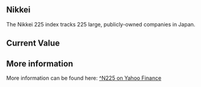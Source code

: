 ## Nikkei

The Nikkei 225 index tracks 225 large, publicly-owned companies in Japan.

## Current Value

<Topic topic="finance/stock-exchange/index/N225" decimals="2" unit="points"/>

## More information

More information can be found here: [^N225 on Yahoo Finance](https://finance.yahoo.com/quote/^N225/)
